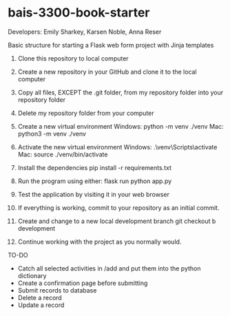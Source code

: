 # bais-3300-book-starter

Developers: Emily Sharkey, Karsen Noble, Anna Reser

Basic structure for starting a Flask web form project with Jinja templates

1. Clone this repository to local computer

2. Create a new repository in your GitHub and clone it to the local computer

3. Copy all files, EXCEPT the .git folder, from my repository folder into your repository folder

4. Delete my repository folder from your computer

5. Create a new virtual environment
      Windows: python -m venv ./venv
      Mac: python3 -m venv ./venv
      
6. Activate the new virtual environment
      Windows: .\venv\Scripts\activate
      Mac: source ./venv/bin/activate
      
7. Install the dependencies pip install -r requirements.txt

8. Run the program using either:
      flask run
      python app.py
      
9. Test the application by visiting it in your web browser

10. If everything is working, commit to your repository as an initial commit.

11. Create and change to a new local development branch git checkout b development

12. Continue working with the project as you normally would.

TO-DO
 - Catch all selected activities in /add and put them into the python dictionary
 - Create a confirmation page before submitting
 - Submit records to database
 - Delete a record
 - Update a record
